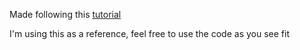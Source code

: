 Made following this [tutorial](http://blog.programster.org/getting-started-with-doctrine-orm)

I'm using this as a reference, feel free to use the code as you see fit

